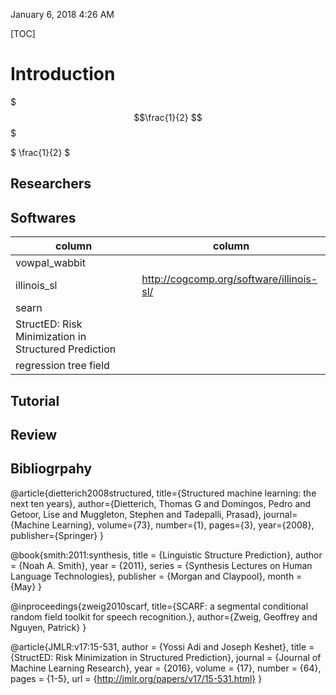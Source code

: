 January 6, 2018 4:26 AM

[TOC]




# Introduction

	

$$$\frac{1}{2} $$$

$
\frac{1}{2}
$


## Researchers






## Softwares

| column | column |
|--------|--------|
| vowpal_wabbit  |        |
| illinois_sl    |   http://cogcomp.org/software/illinois-sl/     |
| searn          |        |
| StructED: Risk Minimization in Structured Prediction | |
| regression tree field | | 




## Tutorial



## Review


## Bibliogrpahy


@article{dietterich2008structured,
  title={Structured machine learning: the next ten years},
  author={Dietterich, Thomas G and Domingos, Pedro and Getoor, Lise and Muggleton, Stephen and Tadepalli, Prasad},
  journal={Machine Learning},
  volume={73},
  number={1},
  pages={3},
  year={2008},
  publisher={Springer}
}


@book{smith:2011:synthesis,
title = {Linguistic Structure Prediction},
author = {Noah A. Smith},
year = {2011},
series = {Synthesis Lectures on Human Language Technologies},
publisher = {Morgan and Claypool},
month = {May}
}


@inproceedings{zweig2010scarf,
  title={SCARF: a segmental conditional random field toolkit for speech recognition.},
  author={Zweig, Geoffrey and Nguyen, Patrick}
}


@article{JMLR:v17:15-531,
  author  = {Yossi Adi and Joseph Keshet},
  title   = {StructED: Risk Minimization in Structured Prediction},
  journal = {Journal of Machine Learning Research},
  year    = {2016},
  volume  = {17},
  number  = {64},
  pages   = {1-5},
  url     = {http://jmlr.org/papers/v17/15-531.html}
}









